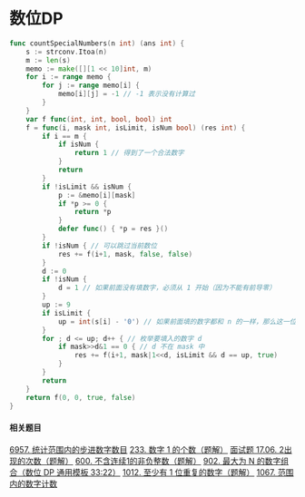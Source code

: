 # 数位DP

```go showLineNumbers
func countSpecialNumbers(n int) (ans int) {
    s := strconv.Itoa(n)
    m := len(s)
    memo := make([][1 << 10]int, m)
    for i := range memo {
        for j := range memo[i] {
            memo[i][j] = -1 // -1 表示没有计算过
        }
    }
    var f func(int, int, bool, bool) int
    f = func(i, mask int, isLimit, isNum bool) (res int) {
        if i == m {
            if isNum {
                return 1 // 得到了一个合法数字
            }
            return
        }
        if !isLimit && isNum {
            p := &memo[i][mask]
            if *p >= 0 {
                return *p
            }
            defer func() { *p = res }()
        }
        if !isNum { // 可以跳过当前数位
            res += f(i+1, mask, false, false)
        }
        d := 0
        if !isNum {
            d = 1 // 如果前面没有填数字，必须从 1 开始（因为不能有前导零）
        }
        up := 9
        if isLimit {
            up = int(s[i] - '0') // 如果前面填的数字都和 n 的一样，那么这一位至多填数字 s[i]（否则就超过 n 啦）
        }
        for ; d <= up; d++ { // 枚举要填入的数字 d
            if mask>>d&1 == 0 { // d 不在 mask 中
                res += f(i+1, mask|1<<d, isLimit && d == up, true)
            }
        }
        return
    }
    return f(0, 0, true, false)
}
```

#### 相关题目

[6957. 统计范围内的步进数字数目](https://leetcode.cn/problems/count-stepping-numbers-in-range/)
[233. 数字 1 的个数（题解）](https://leetcode.cn/problems/number-of-digit-one/)
[面试题 17.06. 2出现的次数（题解）](https://leetcode.cn/problems/number-of-2s-in-range-lcci/)
[600. 不含连续1的非负整数（题解）](https://leetcode.cn/problems/non-negative-integers-without-consecutive-ones/)
[902. 最大为 N 的数字组合（数位 DP 通用模板 33:22）](https://leetcode.cn/problems/numbers-at-most-n-given-digit-set/)
[1012. 至少有 1 位重复的数字（题解）](https://leetcode.cn/problems/numbers-with-repeated-digits/)
[1067. 范围内的数字计数](https://leetcode.cn/problems/digit-count-in-range/)
